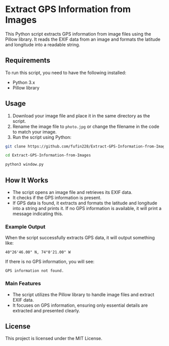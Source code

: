 

# Extract GPS Information from Images

This Python script extracts GPS information from image files using the Pillow library. It reads the EXIF data from an image and formats the latitude and longitude into a readable string.

## Requirements

To run this script, you need to have the following installed:

- Python 3.x
- Pillow library

## Usage

1. Download your image file and place it in the same directory as the script.
2. Rename the image file to `photo.jpg` or change the filename in the code to match your image.
3. Run the script using Python:

```bash
git clone https://github.com/fufin228/Extract-GPS-Information-from-Images
```
```bash
cd Extract-GPS-Information-from-Images
```
```bash
python3 window.py
```

## How It Works

- The script opens an image file and retrieves its EXIF data.
- It checks if the GPS information is present.
- If GPS data is found, it extracts and formats the latitude and longitude into a string and prints it. If no GPS information is available, it will print a message indicating this.

### Example Output

When the script successfully extracts GPS data, it will output something like:

```
40°26'46.00" N, 74°0'21.00" W
```

If there is no GPS information, you will see:

```
GPS information not found.
```

### Main Features

- The script utilizes the Pillow library to handle image files and extract EXIF data.
- It focuses on GPS information, ensuring only essential details are extracted and presented clearly.

## License

This project is licensed under the MIT License.

